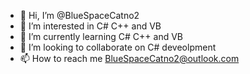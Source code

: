 - 👋 Hi, I’m @BlueSpaceCatno2
- 👀 I’m interested in C# C++ and VB
- 🌱 I’m currently learning C# C++ and VB
- 💞️ I’m looking to collaborate on C# deveolpment
- 📫 How to reach me BlueSpaceCatno2@outlook.com

<!---
BlueSpaceCatno2/BlueSpaceCatno2 is a ✨ special ✨ repository because its `README.md` (this file) appears on your GitHub profile.
You can click the Preview link to take a look at your changes.
--->

